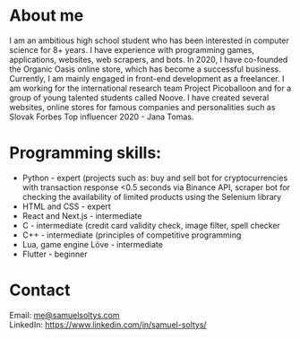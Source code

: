 # About me
I am an ambitious high school student who has been interested in computer science for 8+ years. I have experience with programming games, applications, websites, web scrapers, and bots. In 2020, I have co-founded the Organic Oasis online store, which has become a successful business. Currently, I am mainly engaged in front-end development as a freelancer. I am working for the international research team Project Picoballoon and for a group of young talented students called Noove. I have created several websites, online stores for famous companies and personalities such as Slovak Forbes Top influencer 2020 - Jana Tomas.


# Programming skills:
- Python - expert (projects such as: buy and sell bot for cryptocurrencies with transaction response <0.5 seconds via Binance API, scraper bot for checking the availability of limited products using the Selenium library
- HTML and CSS - expert
- React and Next.js - intermediate
- C - intermediate (credit card validity check, image filter, spell checker
- C++ - intermediate (principles of competitive programming
- Lua, game engine Löve - intermediate
- Flutter - beginner


# Contact
Email: [me@samuelsoltys.com](mailto:me@samuelsoltys.com)\
LinkedIn: https://www.linkedin.com/in/samuel-soltys/
